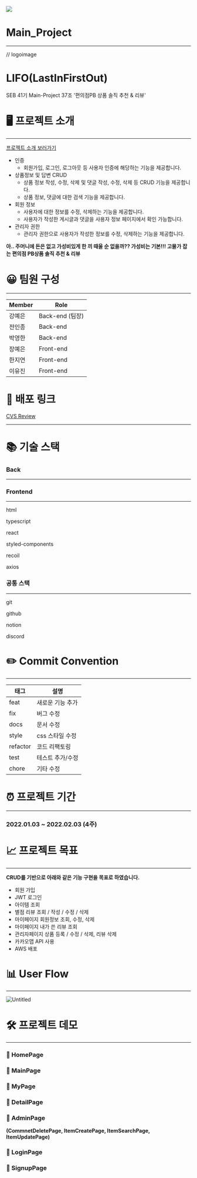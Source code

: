 <img src="https://img.shields.io/badge/React-61DAFB?style=for-the-badge&logo=React&logoColor=white">



# Main_Project

---

// logoimage



# LIFO(LastInFirstOut)

SEB 41기 Main-Project 37조 '편의점PB 상품 솔직 추천 & 리뷰'

# 🖥 프로젝트 소개

---
[프로젝트 소개 보러가기](https://www.notion.so/codestates/CVS-Review-WEB-Service-140c3ee031984405b632823d72ae3417)
- 인증
    - 회원가입, 로그인, 로그아웃 등 사용자 인증에 해당하는 기능을 제공합니다.
- 상품정보 및 답변 CRUD
    - 상품 정보 작성, 수정, 삭제 및 댓글 작성, 수정, 삭제 등 CRUD 기능을 제공합니다.
    - 상품 정보, 댓글에 대한 검색 기능을 제공합니다.
- 회원 정보
    - 사용자에 대한 정보를 수정, 삭제하는 기능을 제공합니다.
    - 사용자가 작성한 게시글과 댓글을 사용자 정보 페이지에서 확인 가능합니다.
- 관리자 권한
    - 관리자 권한으로 사용자가 작성한 정보를 수정, 삭제하는 기능을 제공합니다.

**아.. 주머니에 돈은 없고 가성비있게 한 끼 때울 순 없을까??
가성비는 기본!!! 고물가 잡는 편의점 PB상품 솔직 추천 & 리뷰** 

# 😀 팀원 구성

---

| Member | Role |
| --- | --- |
| 강예은 | Back-end (팀장) |
| 전인종 | Back-end |
| 박영한 | Back-end |
| 장예은 | Front-end |
| 한지연 | Front-end |
| 이유진 | Front-end |

# **🔗** 배포 링크
[CVS Review](http://main-037-deploy.s3-website.ap-northeast-2.amazonaws.com/)

---

# 📚 기술 스택

### Back

---

### Frontend

---

html

typescript

react

styled-components

recoil

axios

### 공통 스택

---

git

github

notion

discord

# **✏️ Commit Convention**

---

| 태그 | 설명 |
| --- | --- |
| feat | 새로운 기능 추가 |
| fix | 버그 수정 |
| docs | 문서 수정 |
| style | css 스타일 수정 |
| refactor | 코드 리팩토링 |
| test | 테스트 추가/수정 |
| chore | 기타 수정 |

# ⏰ 프로젝트 기간

---

### **2022.01.03 ~ 2022.02.03 (4주)**

# 📈 프로젝트 목표

---

**CRUD를 기반으로 아래와 같은 기능 구현을 목표로 하였습니다.**

- 회원 가입
- JWT 로그인
- 아이템 조회
- 별점 리뷰 조회 / 작성 / 수정 / 삭제
- 마이페이지 회원정보 조회, 수정, 삭제
- 마이페이지 내가 쓴 리뷰 조회
- 관리자페이지 상품 등록 / 수정 / 삭제, 리뷰 삭제
- 카카오맵 API 사용
- AWS 배포

# 📊 User Flow

---

![Untitled](README%20md%20%E1%84%8C%E1%85%A1%E1%86%A8%E1%84%89%E1%85%A5%E1%86%BC%20140c3ee031984405b632823d72ae3417/Untitled%201.png)

# 🛠 프로젝트 데모

---

### 📌 HomePage



### 📌 MainPage



### 📌 MyPage

### 📌 DetailPage



### 📌 AdminPage

**(CommnetDeletePage, ItemCreatePage, ItemSearchPage, ItemUpdatePage)**









### 📌 LoginPage



### 📌 SignupPage


